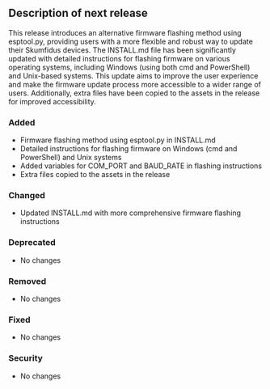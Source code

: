 ## Description of next release

This release introduces an alternative firmware flashing method using esptool.py, providing users with a more flexible and robust way to update their Skumfidus devices. The INSTALL.md file has been significantly updated with detailed instructions for flashing firmware on various operating systems, including Windows (using both cmd and PowerShell) and Unix-based systems. This update aims to improve the user experience and make the firmware update process more accessible to a wider range of users. Additionally, extra files have been copied to the assets in the release for improved accessibility.

### Added
- Firmware flashing method using esptool.py in INSTALL.md
- Detailed instructions for flashing firmware on Windows (cmd and PowerShell) and Unix systems
- Added variables for COM_PORT and BAUD_RATE in flashing instructions
- Extra files copied to the assets in the release

### Changed
- Updated INSTALL.md with more comprehensive firmware flashing instructions

### Deprecated
- No changes

### Removed
- No changes

### Fixed
- No changes

### Security
- No changes
